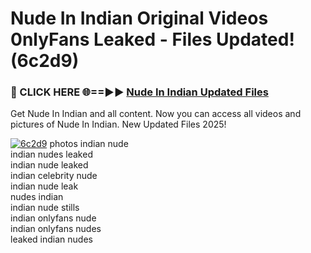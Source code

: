 # Nude In Indian Original Videos 0nlyFans Leaked - Files Updated! (6c2d9)

<h3>🔴 CLICK HERE 🌐==►► <a href="https://tinyurl.com/4mcuefdz" rel="nofollow">Nude In Indian Updated Files</a></h3>

Get Nude In Indian and all content. Now you can access all videos and pictures of Nude In Indian. New Updated Files 2025!

[![6c2d9](https://i.imgur.com/StAQSOY.gif)](https://tinyurl.com/4mcuefdz)
photos indian nude<br>
indian nudes leaked<br>
indian nude leaked<br>
indian celebrity nude<br>
indian nude leak<br>
nudes indian<br>
indian nude stills<br>
indian onlyfans nude<br>
indian onlyfans nudes<br>
leaked indian nudes